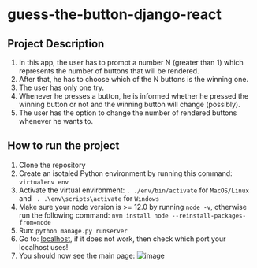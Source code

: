 # guess-the-button-django-react

## Project Description 
1. In this app, the user has to prompt a number N (greater than 1) which represents the number of buttons that will be rendered.
2. After that, he has to choose which of the N buttons is the winning one.
3. The user has only one try.
4. Whenever he presses a button, he is informed whether he pressed the winning button or not and the winning button will change (possibly).
5. The user has the option to change the number of rendered buttons whenever he wants to.

## How to run the project
1. Clone the repository
2. Create an isotaled Python environment by running this command: ```virtualenv env```
3. Activate the virtual environment: ```. ./env/bin/activate``` for `MacOS/Linux` and ``` . .\env\scripts\activate``` for `Windows`
4. Make sure your node version is >= 12.0 by running ```node -v```, otherwise run the following command: ```nvm install node --reinstall-packages-from=node```
5. Run: ```python manage.py runserver```
6. Go to: [localhost](http://localhost:8000), if it does not work, then check which port your localhost uses!
7. You should now see the main page:
![image](https://www.linkpicture.com/q/main_page.png)
